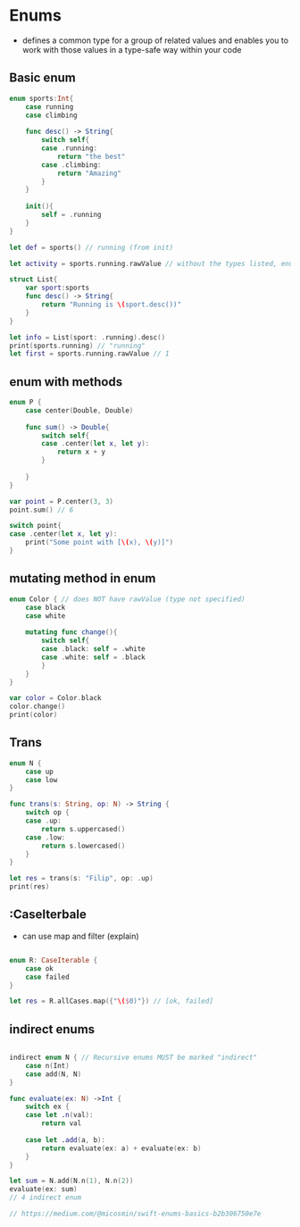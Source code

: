 
# Enums
* defines a common type for a group of related values and enables you to work with those values in a type-safe way within your code

## Basic enum
```swift
enum sports:Int{
    case running
    case climbing
    
    func desc() -> String{
        switch self{
        case .running:
            return "the best"
        case .climbing:
            return "Amazing"
        }
    }
    
    init(){
        self = .running
    }
}

let def = sports() // running (from init)

let activity = sports.running.rawValue // without the types listed, enums can't get get .rawValue

struct List{
    var sport:sports
    func desc() -> String{
        return "Running is \(sport.desc())"
    }
}

let info = List(sport: .running).desc()
print(sports.running) // "running"
let first = sports.running.rawValue // 1
```

## enum with methods
```swift
enum P {
    case center(Double, Double)
    
    func sum() -> Double{
        switch self{
        case .center(let x, let y):
            return x + y
        }
        
    }
}

var point = P.center(3, 3)
point.sum() // 6

switch point{
case .center(let x, let y):
    print("Some point with [\(x), \(y)]")
}
```

## mutating method in enum
```swift
enum Color { // does NOT have rawValue (type not specified)
    case black
    case white
    
    mutating func change(){
        switch self{
        case .black: self = .white
        case .white: self = .black
        }
    }
}

var color = Color.black
color.change()
print(color)
```

## Trans
```swift
enum N {
    case up
    case low
}

func trans(s: String, op: N) -> String {
    switch op {
    case .up:
        return s.uppercased()
    case .low:
        return s.lowercased()
    }
}

let res = trans(s: "Filip", op: .up)
print(res)
```

## :CaseIterbale
* can use map and filter (explain)

```swift

enum R: CaseIterable {
    case ok
    case failed
}

let res = R.allCases.map({"\($0)"}) // [ok, failed]
```


## indirect enums
```swift

indirect enum N { // Recursive enums MUST be marked "indirect"
    case n(Int)
    case add(N, N)
}

func evaluate(ex: N) ->Int {
    switch ex {
    case let .n(val):
        return val
        
    case let .add(a, b):
        return evaluate(ex: a) + evaluate(ex: b)
    }
}

let sum = N.add(N.n(1), N.n(2))
evaluate(ex: sum)
// 4 indirect enum

// https://medium.com/@micosmin/swift-enums-basics-b2b306750e7e
```
